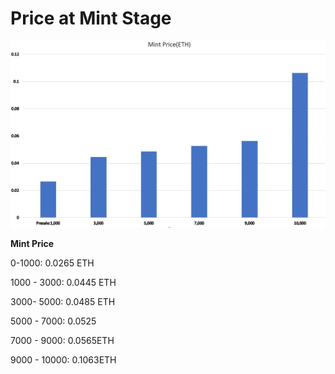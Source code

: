 # Price at Mint Stage

![](<../../.gitbook/assets/cat3 (1).jpg>)

**Mint Price**

0-1000: 0.0265 ETH

1000 - 3000: 0.0445 ETH

3000- 5000: 0.0485 ETH

5000 - 7000: 0.0525

7000 - 9000: 0.0565ETH

9000 - 10000: 0.1063ETH
